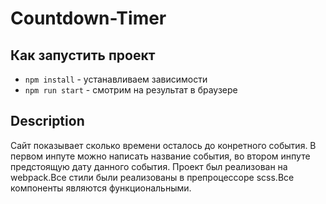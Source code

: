 # Countdown-Timer


## Как запустить проект
- `npm install` - устанавливаем зависимости
- `npm run start` - смотрим на результат в браузере


## Description
Сайт показывает сколько времени осталось до конретного события.
В первом инпуте можно написать название события, во втором инпуте предстоящую дату данного события. 
Проект был реализован на webpack.Все стили были реализованы в препроцессоре scss.Все компоненты являются функциональными.

